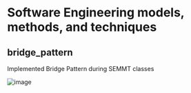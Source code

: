# Software Engineering models, methods, and techniques

## bridge_pattern

Implemented Bridge Pattern during SEMMT classes

![image](https://user-images.githubusercontent.com/59180229/175788217-9e2b0933-cd77-469c-87a4-ee99b1a7868a.png)

